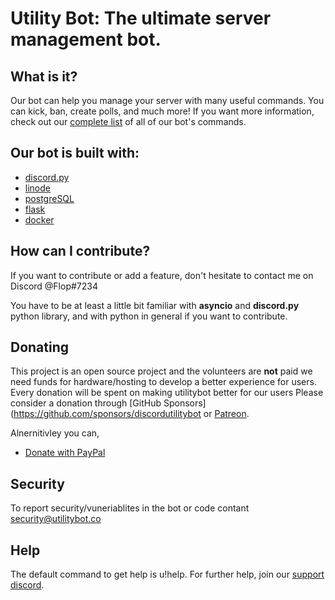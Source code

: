 # Utility Bot: The ultimate server management bot.


## What is it?
Our bot can help you manage your server with many useful commands. You can kick, ban, create polls, and much more! If you want more information, check out our [complete list](utilitybot.co/commands) of all of our bot's commands.

## Our bot is built with:

- [discord.py](https://github.com/Rapptz/discord.py)
- [linode](https://www.linode.com/) 
- [postgreSQL](https://www.postgresql.org/)
- [flask](https://github.com/pallets/flask)
- [docker](https://www.docker.com/)

## How can I contribute?

If you want to contribute or add a feature, don't hesitate to contact me on Discord @Flop#7234

You have to be at least a little bit familiar with **asyncio** and **discord.py** python library, 
and with python in general if you want to contribute.

## Donating
This project is an open source project and the volunteers are **not** paid we need funds for hardware/hosting 
to develop a better experience for users. Every donation will be spent on making utilitybot better for our users
Please consider a donation through [GitHub Sponsors](https://github.com/sponsors/discordutilitybot or [Patreon](https://www.patreon.com).

Alnernitivley you can,

- [Donate with PayPal](https://www.paypal.com)

## Security 
To report security/vuneriablites in the bot or code contant security@utilitybot.co
## Help
The default command to get help is u!help. 
For further help, join our [support discord]().
